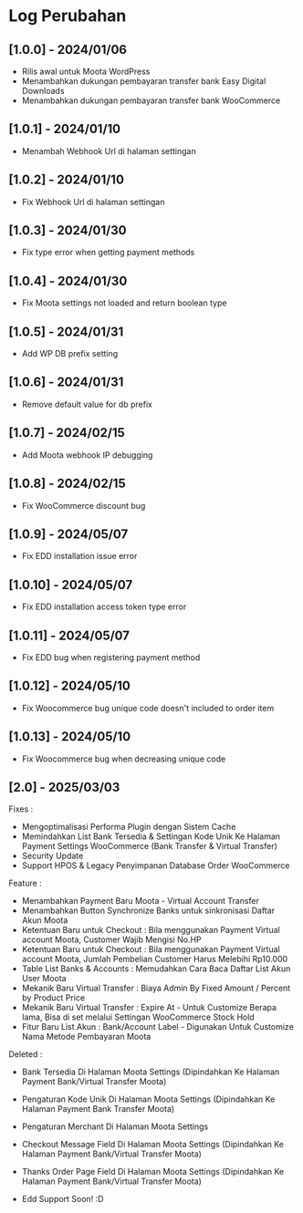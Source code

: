 # Log Perubahan

## [1.0.0] - 2024/01/06
- Rilis awal untuk Moota WordPress
- Menambahkan dukungan pembayaran transfer bank Easy Digital Downloads
- Menambahkan dukungan pembayaran transfer bank WooCommerce

## [1.0.1] - 2024/01/10
- Menambah Webhook Url di halaman settingan

## [1.0.2] - 2024/01/10
- Fix Webhook Url di halaman settingan

## [1.0.3] - 2024/01/30
- Fix type error when getting payment methods

## [1.0.4] - 2024/01/30
- Fix Moota settings not loaded and return boolean type

## [1.0.5] - 2024/01/31
- Add WP DB prefix setting

## [1.0.6] - 2024/01/31
- Remove default value for db prefix

## [1.0.7] - 2024/02/15
- Add Moota webhook IP debugging

## [1.0.8] - 2024/02/15
- Fix WooCommerce discount bug

## [1.0.9] - 2024/05/07
- Fix EDD installation issue error

## [1.0.10] - 2024/05/07
- Fix EDD installation access token type error

## [1.0.11] - 2024/05/07
- Fix EDD bug when registering payment method

## [1.0.12] - 2024/05/10
- Fix Woocommerce bug unique code doesn't included to order item

## [1.0.13] - 2024/05/10
- Fix Woocommerce bug when decreasing unique code

## [2.0] - 2025/03/03
Fixes   :
- Mengoptimalisasi Performa Plugin dengan Sistem Cache
- Memindahkan List Bank Tersedia & Settingan Kode Unik Ke Halaman Payment Settings WooCommerce (Bank Transfer & Virtual Transfer)
- Security Update
- Support HPOS & Legacy Penyimpanan Database Order WooCommerce

Feature :
- Menambahkan Payment Baru Moota - Virtual Account Transfer
- Menambahkan Button Synchronize Banks untuk sinkronisasi Daftar Akun Moota
- Ketentuan Baru untuk Checkout : Bila menggunakan Payment Virtual account Moota, Customer Wajib Mengisi No.HP
- Ketentuan Baru untuk Checkout : Bila menggunakan Payment Virtual account Moota, Jumlah Pembelian Customer Harus Melebihi Rp10.000
- Table List Banks & Accounts   : Memudahkan Cara Baca Daftar List Akun User Moota
- Mekanik Baru Virtual Transfer : Biaya Admin By Fixed Amount / Percent by Product Price
- Mekanik Baru Virtual Transfer : Expire At          - Untuk Customize Berapa lama, Bisa di set melalui Settingan WooCommerce Stock Hold
- Fitur Baru List Akun          : Bank/Account Label - Digunakan Untuk Customize Nama Metode Pembayaran Moota

Deleted :
- Bank Tersedia Di Halaman Moota Settings (Dipindahkan Ke Halaman Payment Bank/Virtual Transfer Moota)
- Pengaturan Kode Unik Di Halaman Moota Settings (Dipindahkan Ke Halaman Payment Bank Transfer Moota)
- Pengaturan Merchant Di Halaman Moota Settings
- Checkout Message Field Di Halaman Moota Settings (Dipindahkan Ke Halaman Payment Bank/Virtual Transfer Moota)
- Thanks Order Page Field Di Halaman Moota Settings (Dipindahkan Ke Halaman Payment Bank/Virtual Transfer Moota)

- Edd Support Soon! :D